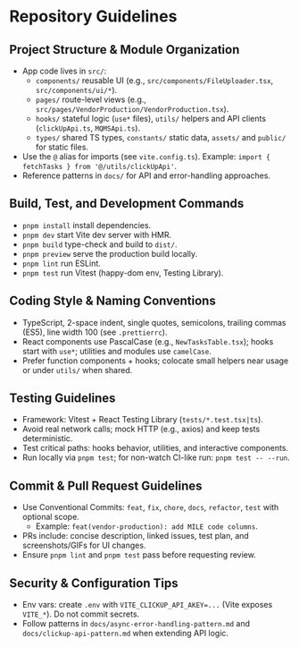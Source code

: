 # Repository Guidelines

## Project Structure & Module Organization
- App code lives in `src/`:
  - `components/` reusable UI (e.g., `src/components/FileUploader.tsx`, `src/components/ui/*`).
  - `pages/` route-level views (e.g., `src/pages/VendorProduction/VendorProduction.tsx`).
  - `hooks/` stateful logic (`use*` files), `utils/` helpers and API clients (`clickUpApi.ts`, `MQMSApi.ts`).
  - `types/` shared TS types, `constants/` static data, `assets/` and `public/` for static files.
- Use the `@` alias for imports (see `vite.config.ts`). Example: `import { fetchTasks } from '@/utils/clickUpApi'`.
- Reference patterns in `docs/` for API and error-handling approaches.

## Build, Test, and Development Commands
- `pnpm install` install dependencies.
- `pnpm dev` start Vite dev server with HMR.
- `pnpm build` type-check and build to `dist/`.
- `pnpm preview` serve the production build locally.
- `pnpm lint` run ESLint.
- `pnpm test` run Vitest (happy-dom env, Testing Library).

## Coding Style & Naming Conventions
- TypeScript, 2-space indent, single quotes, semicolons, trailing commas (ES5), line width 100 (see `.prettierrc`).
- React components use PascalCase (e.g., `NewTasksTable.tsx`); hooks start with `use*`; utilities and modules use `camelCase`.
- Prefer function components + hooks; colocate small helpers near usage or under `utils/` when shared.

## Testing Guidelines
- Framework: Vitest + React Testing Library (`tests/*.test.tsx|ts`).
- Avoid real network calls; mock HTTP (e.g., axios) and keep tests deterministic.
- Test critical paths: hooks behavior, utilities, and interactive components.
- Run locally via `pnpm test`; for non-watch CI-like run: `pnpm test -- --run`.

## Commit & Pull Request Guidelines
- Use Conventional Commits: `feat`, `fix`, `chore`, `docs`, `refactor`, `test` with optional scope.
  - Example: `feat(vendor-production): add MILE code columns`.
- PRs include: concise description, linked issues, test plan, and screenshots/GIFs for UI changes.
- Ensure `pnpm lint` and `pnpm test` pass before requesting review.

## Security & Configuration Tips
- Env vars: create `.env` with `VITE_CLICKUP_API_AKEY=...` (Vite exposes `VITE_*`). Do not commit secrets.
- Follow patterns in `docs/async-error-handling-pattern.md` and `docs/clickup-api-pattern.md` when extending API logic.
